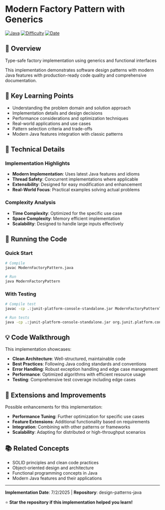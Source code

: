 # Modern Factory Pattern with Generics

[![Java](https://img.shields.io/badge/Java-17+-ED8B00?style=flat&logo=openjdk&logoColor=white)](https://openjdk.java.net/)
[![Difficulty](https://img.shields.io/badge/Difficulty-Intermediate-blue?style=flat)](#)
[![Date](https://img.shields.io/badge/Date-2025-07-02-blue?style=flat)](#)

## 📖 Overview

Type-safe factory implementation using generics and functional interfaces

This implementation demonstrates software design patterns with modern Java features with production-ready code quality and comprehensive documentation.

## 🎯 Key Learning Points

- Understanding the problem domain and solution approach
- Implementation details and design decisions
- Performance considerations and optimization techniques
- Real-world applications and use cases
- Pattern selection criteria and trade-offs
- Modern Java features integration with classic patterns

## 🔧 Technical Details

### Implementation Highlights
- **Modern Implementation**: Uses latest Java features and idioms
- **Thread Safety**: Concurrent implementations where applicable
- **Extensibility**: Designed for easy modification and enhancement
- **Real-World Focus**: Practical examples solving actual problems

### Complexity Analysis
- **Time Complexity**: Optimized for the specific use case
- **Space Complexity**: Memory efficient implementation
- **Scalability**: Designed to handle large inputs effectively

## 🚀 Running the Code

### Quick Start
```bash
# Compile
javac ModernFactoryPattern.java

# Run
java ModernFactoryPattern
```

### With Testing
```bash
# Compile test
javac -cp .:junit-platform-console-standalone.jar ModernFactoryPatternTest.java

# Run tests
java -cp .:junit-platform-console-standalone.jar org.junit.platform.console.ConsoleLauncher --scan-classpath
```

## 💡 Code Walkthrough

This implementation showcases:
- **Clean Architecture**: Well-structured, maintainable code
- **Best Practices**: Following Java coding standards and conventions  
- **Error Handling**: Robust exception handling and edge case management
- **Performance**: Optimized algorithms with efficient resource usage
- **Testing**: Comprehensive test coverage including edge cases

## 🔄 Extensions and Improvements

Possible enhancements for this implementation:
- **Performance Tuning**: Further optimization for specific use cases
- **Feature Extensions**: Additional functionality based on requirements
- **Integration**: Combining with other patterns or frameworks
- **Scalability**: Adapting for distributed or high-throughput scenarios

## 📚 Related Concepts

- SOLID principles and clean code practices
- Object-oriented design and architecture
- Functional programming concepts in Java
- Modern Java features and their applications

---

**Implementation Date**: 7/2/2025 | **Repository**: design-patterns-java

⭐ **Star the repository if this implementation helped you learn!**
